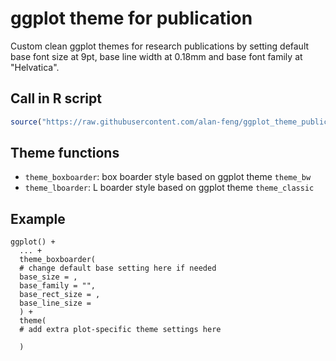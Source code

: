 # ggplot theme for publication
Custom clean ggplot themes for research publications by setting default base font size at 9pt, base line width at 0.18mm and base font family at "Helvatica".

## Call in R script
```r
source("https://raw.githubusercontent.com/alan-feng/ggplot_theme_publication/main/ggtheme_publication.R")
```

## Theme functions
- `theme_boxboarder`: box boarder style based on ggplot theme `theme_bw`
- `theme_lboarder`: L boarder style based on ggplot theme `theme_classic`

## Example
```
ggplot() +
  ... +
  theme_boxboarder(
  # change default base setting here if needed
  base_size = ,
  base_family = "",
  base_rect_size = ,
  base_line_size =
  ) +
  theme(
  # add extra plot-specific theme settings here
  
  )
```
